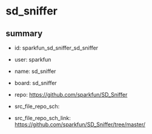 # sd_sniffer
 
## summary 
* id: sparkfun_sd_sniffer_sd_sniffer
* user: sparkfun
* name: sd_sniffer
* board: sd_sniffer
* repo: https://github.com/sparkfun/SD_Sniffer



* src_file_repo_sch: 
* src_file_repo_sch_link: https://github.com/sparkfun/SD_Sniffer/tree/master/






